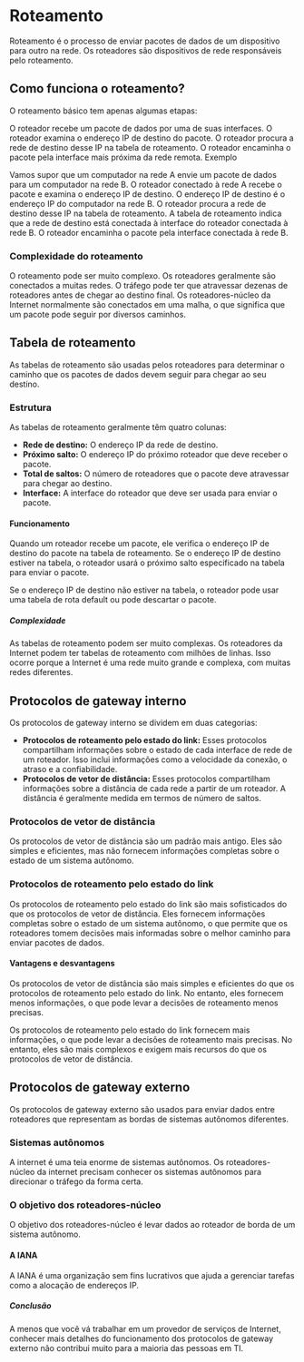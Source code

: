 # Roteamento

Roteamento é o processo de enviar pacotes de dados de um dispositivo para outro na rede. Os roteadores são dispositivos de rede responsáveis pelo roteamento.

## Como funciona o roteamento?

O roteamento básico tem apenas algumas etapas:

O roteador recebe um pacote de dados por uma de suas interfaces.
O roteador examina o endereço IP de destino do pacote.
O roteador procura a rede de destino desse IP na tabela de roteamento.
O roteador encaminha o pacote pela interface mais próxima da rede remota.
Exemplo

Vamos supor que um computador na rede A envie um pacote de dados para um computador na rede B. O roteador conectado à rede A recebe o pacote e examina o endereço IP de destino. O endereço IP de destino é o endereço IP do computador na rede B. O roteador procura a rede de destino desse IP na tabela de roteamento. A tabela de roteamento indica que a rede de destino está conectada à interface do roteador conectada à rede B. O roteador encaminha o pacote pela interface conectada à rede B.

### Complexidade do roteamento

O roteamento pode ser muito complexo. Os roteadores geralmente são conectados a muitas redes. O tráfego pode ter que atravessar dezenas de roteadores antes de chegar ao destino final. Os roteadores-núcleo da Internet normalmente são conectados em uma malha, o que significa que um pacote pode seguir por diversos caminhos.

## Tabela de roteamento

As tabelas de roteamento são usadas pelos roteadores para determinar o caminho que os pacotes de dados devem seguir para chegar ao seu destino.

### Estrutura

As tabelas de roteamento geralmente têm quatro colunas:

- **Rede de destino:** O endereço IP da rede de destino.
- **Próximo salto:** O endereço IP do próximo roteador que deve receber o pacote.
- **Total de saltos:** O número de roteadores que o pacote deve atravessar para chegar ao destino.
- **Interface:** A interface do roteador que deve ser usada para enviar o pacote.

#### Funcionamento

Quando um roteador recebe um pacote, ele verifica o endereço IP de destino do pacote na tabela de roteamento. Se o endereço IP de destino estiver na tabela, o roteador usará o próximo salto especificado na tabela para enviar o pacote.

Se o endereço IP de destino não estiver na tabela, o roteador pode usar uma tabela de rota default ou pode descartar o pacote.

##### Complexidade

As tabelas de roteamento podem ser muito complexas. Os roteadores da Internet podem ter tabelas de roteamento com milhões de linhas. Isso ocorre porque a Internet é uma rede muito grande e complexa, com muitas redes diferentes.

## Protocolos de gateway interno

Os protocolos de gateway interno se dividem em duas categorias:

- **Protocolos de roteamento pelo estado do link:** Esses protocolos compartilham informações sobre o estado de cada interface de rede de um roteador. Isso inclui informações como a velocidade da conexão, o atraso e a confiabilidade.
- **Protocolos de vetor de distância:** Esses protocolos compartilham informações sobre a distância de cada rede a partir de um roteador. A distância é geralmente medida em termos de número de saltos.

### Protocolos de vetor de distância

Os protocolos de vetor de distância são um padrão mais antigo. Eles são simples e eficientes, mas não fornecem informações completas sobre o estado de um sistema autônomo.

### Protocolos de roteamento pelo estado do link

Os protocolos de roteamento pelo estado do link são mais sofisticados do que os protocolos de vetor de distância. Eles fornecem informações completas sobre o estado de um sistema autônomo, o que permite que os roteadores tomem decisões mais informadas sobre o melhor caminho para enviar pacotes de dados.

#### Vantagens e desvantagens

Os protocolos de vetor de distância são mais simples e eficientes do que os protocolos de roteamento pelo estado do link. No entanto, eles fornecem menos informações, o que pode levar a decisões de roteamento menos precisas.

Os protocolos de roteamento pelo estado do link fornecem mais informações, o que pode levar a decisões de roteamento mais precisas. No entanto, eles são mais complexos e exigem mais recursos do que os protocolos de vetor de distância.

## Protocolos de gateway externo

Os protocolos de gateway externo são usados para enviar dados entre roteadores que representam as bordas de sistemas autônomos diferentes.

### Sistemas autônomos

A internet é uma teia enorme de sistemas autônomos. Os roteadores-núcleo da internet precisam conhecer os sistemas autônomos para direcionar o tráfego da forma certa.

### O objetivo dos roteadores-núcleo

O objetivo dos roteadores-núcleo é levar dados ao roteador de borda de um sistema autônomo.

#### A IANA

A IANA é uma organização sem fins lucrativos que ajuda a gerenciar tarefas como a alocação de endereços IP.

##### Conclusão

A menos que você vá trabalhar em um provedor de serviços de Internet, conhecer mais detalhes do funcionamento dos protocolos de gateway externo não contribui muito para a maioria das pessoas em TI.

